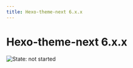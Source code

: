 ```yaml
---
title: Hexo-theme-next 6.x.x 
---
```

# Hexo-theme-next 6.x.x 

![State: not started](https://img.shields.io/badge/State-not-started-8E64B0.svg?style=flat-square)